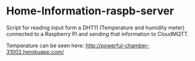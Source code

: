 # Home-Information-raspb-server

Script for reading input form a DHT11 (Temperature and humidity meter) connected to a Raspberry PI and sending that information to CloudMQTT. 

Temperature can be seen here: http://powerful-chamber-31002.herokuapp.com/
